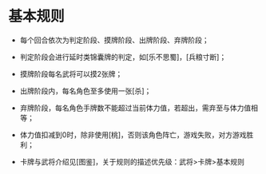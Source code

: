 # 基本规则

* 每个回合依次为判定阶段、摸牌阶段、出牌阶段、弃牌阶段；
* 判定阶段会进行延时类锦囊牌的判定，如[乐不思蜀]，[兵粮寸断]；
* 摸牌阶段每名武将可以摸2张牌；

* 出牌阶段内，每名角色至多使用一张[杀]；
* 弃牌阶段，每名角色手牌数不能超过当前体力值，若超出，需弃至与体力值相等；
* 体力值扣减到0时，除非使用[桃]，否则该角色阵亡，游戏失败，对方游戏胜利；
* 卡牌与武将介绍见[图鉴]，关于规则的描述优先级：武将>卡牌>基本规则

